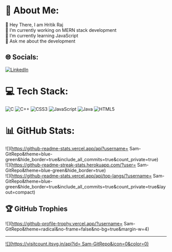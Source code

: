 # 💫 About Me:
👋 Hey There, I am Hritik Raj<br>🔭 I’m currently working on  MERN stack development<br>🌱 I’m currently learning JavaScript<br>💬 Ask me about the development


## 🌐 Socials:
[![LinkedIn](https://img.shields.io/badge/LinkedIn-%230077B5.svg?logo=linkedin&logoColor=white)](https://linkedin.com/in/https://www.linkedin.com/in/hritik-raj2601/) 

# 💻 Tech Stack:
![C](https://img.shields.io/badge/c-%2300599C.svg?style=flat&logo=c&logoColor=white) ![C++](https://img.shields.io/badge/c++-%2300599C.svg?style=flat&logo=c%2B%2B&logoColor=white) ![CSS3](https://img.shields.io/badge/css3-%231572B6.svg?style=flat&logo=css3&logoColor=white) ![JavaScript](https://img.shields.io/badge/javascript-%23323330.svg?style=flat&logo=javascript&logoColor=%23F7DF1E) ![Java](https://img.shields.io/badge/java-%23ED8B00.svg?style=flat&logo=java&logoColor=white) ![HTML5](https://img.shields.io/badge/html5-%23E34F26.svg?style=flat&logo=html5&logoColor=white)
# 📊 GitHub Stats:
![](https://github-readme-stats.vercel.app/api?username= Sam-GitRepo&theme=blue-green&hide_border=true&include_all_commits=true&count_private=true)<br/>
![](https://github-readme-streak-stats.herokuapp.com/?user= Sam-GitRepo&theme=blue-green&hide_border=true)<br/>
![](https://github-readme-stats.vercel.app/api/top-langs/?username= Sam-GitRepo&theme=blue-green&hide_border=true&include_all_commits=true&count_private=true&layout=compact)

## 🏆 GitHub Trophies
![](https://github-profile-trophy.vercel.app/?username= Sam-GitRepo&theme=radical&no-frame=false&no-bg=true&margin-w=4)

---
[![](https://visitcount.itsvg.in/api?id= Sam-GitRepo&icon=0&color=0)](https://visitcount.itsvg.in)

<!-- Proudly created with GPRM ( https://gprm.itsvg.in ) -->
